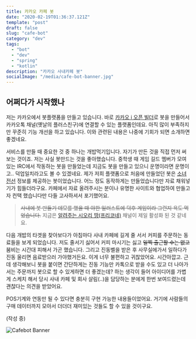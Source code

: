 ```yaml
---
title: 카카오 카페 봇
date: "2020-02-19T01:36:37.121Z"
template: "post"
draft: false
slug: "cafe-bot"
category: "dev"
tags:
  - "bot"
  - "dev"
  - "spring"
  - "kotlin"
description: "카카오 사내카페 봇"
socialImage: "/media/cafe-bot-banner.jpg"
---
```


## 어쩌다가 시작했나

저는 카카오에서 봇플랫폼을 만들고 있습니다. 바로 [카카오 i 오픈 빌더](https://i.kakao.com/)로 봇을 만들어서 카카오톡 채널(옛날의 플러스친구)에 연결할 수 있는 플랫폼인데요. 아직 많이 부족하지만 꾸준히 기능 개선을 하고 있습니다. 이와 관련된 내용은 나중에 기회가 되면 소개하면 좋겠네요.

서비스를 만들 때 중요한 것 중 하나는 개밥먹기입니다. 자기가 만든 것을 직접 먼저 써보는 것이죠. 저는 사실 봇만드는 것을 좋아했습니다. 중학생 때 게임 길드 멤버가 모여있는 IRC에서 작동하는 봇을 만들었는데 지금도 봇을 만들고 있으니 운명이라면 운명이고.. 덕업일치라고도 볼 수 있겠네요. 제가 저희 플랫폼으로 처음에 만들었던 봇은 [소녀전선](https://www.girlsfrontline.co.kr/) 정보를 제공하는 봇이었습니다. 어느 정도 동작하게는 만들었습니다만 자료 채워넣기가 힘들더라구요. 카페에서 자료 올려주시는 분이나 유명한 사이트와 협업하여 만들고자 컨택 했습니다만 다들 고사하셔서 포기했어요. 

> ~~사내에 봇 만들기 데모를 했을 때 야한 일러스트에 덕후 게임이라 그런지 욕도 먹었습니다.~~ 지금은 [알려주는 시오리 땅(프리코네)](https://pf.kakao.com/_LvpbT) 채널이 제일 활성화 된 것 같네요.

다음 개밥의 타겟을 찾아보다가 아침마다 사내 카페에 길게 줄 서서 커피를 주문하는 동료들을 보게 되었습니다. 저도 줄서기 싫어서 커피 마시기는 싫고 ~~일찍 출근할 수는 없고~~ 붐비는 시간대 피해서 가곤 했습니다. 그리고 진동벨을 받은 후 사무실에가서 일하다가 진동 울리면 음료받으러 가야했거든요. 이게 너무 불편하고 귀찮았어요. 시간아깝고. 근데 생각해보니 봇을 붙이면 간단하게는 진동 기능만 카톡으로 받을 수도 있고 더 나아가서는 주문까지 봇으로 할 수 있게하면 더 좋겠는데? 하는 생각이 들어 아이디어를 가볍게 스케치 해서 당시 사내 카페 및 회사 살림(..)을 담당하는 분에게 한번 보여드렸는데 괜찮다는 의견을 받았어요.

POS기계와 연동만 될 수 있다면 충분히 구현 가능한 내용들이었어요. 거기에 사람들의 구매 데이터까지 모아서 더더더 재미있는 것들도 할 수 있을 것이구요.

(작성 중)


![Cafebot Banner](/media/cafe-bot-banner.jpg)
